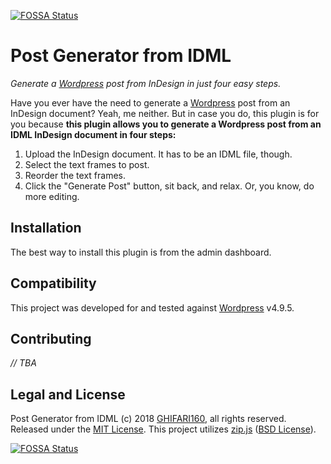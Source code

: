 [![FOSSA Status](https://app.fossa.io/api/projects/git%2Bgithub.com%2FGhifari160%2Fg16WPIDML.svg?type=shield)](https://app.fossa.io/projects/git%2Bgithub.com%2FGhifari160%2Fg16WPIDML?ref=badge_shield)

# Post Generator from IDML #

*Generate a [Wordpress][wp] post from InDesign in just four easy steps.*

Have you ever have the need to generate a [Wordpress][wp] post from an InDesign document? Yeah, me neither. But in case you do, this plugin is for you because **this plugin allows you to generate a Wordpress post from an IDML InDesign document in four steps:**

1. Upload the InDesign document. It has to be an IDML file, though.
2. Select the text frames to post.
3. Reorder the text frames.
4. Click the "Generate Post" button, sit back, and relax. Or, you know, do more editing.

## Installation ##
The best way to install this plugin is from the admin dashboard.

## Compatibility ##
This project was developed for and tested against [Wordpress][wp] v4.9.5.

## Contributing ##
*// TBA*

## Legal and License ##
Post Generator from IDML (c) 2018 [GHIFARI160][g16-github], all rights reserved.
Released under the [MIT License][g16-wpidml-license]. This project utilizes
[zip.js][g16-wpidml-dep-zipjs]
([BSD License][g16-wpidml-dep-zipjs-license]).

[wp]: https://wordpress.org
[g16-github]: https://github.com/Ghifari160
[g16-wpidml-license]: https://github.com/Ghifari160/g16WPIDML/blob/master/LICENSE.md
[g16-wpidml-dep-zipjs]: https://github.com/gildas-lormeau/zip.js
[g16-wpidml-dep-zipjs-license]: https://github.com/Ghifari160/g16WPIDML/blob/master/wordpress/wp-content/plugins/g16WPIDML/WebContent/LICENSE.md


[![FOSSA Status](https://app.fossa.io/api/projects/git%2Bgithub.com%2FGhifari160%2Fg16WPIDML.svg?type=large)](https://app.fossa.io/projects/git%2Bgithub.com%2FGhifari160%2Fg16WPIDML?ref=badge_large)